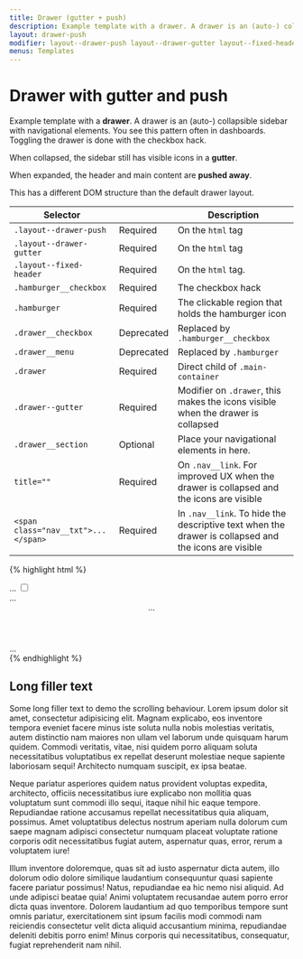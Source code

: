 ```yaml
---
title: Drawer (gutter + push)
description: Example template with a drawer. A drawer is an (auto-) collapsible sidebar with navigational elements.
layout: drawer-push
modifier: layout--drawer-push layout--drawer-gutter layout--fixed-header
menus: Templates
---
```


# Drawer with gutter and push

Example template with a **drawer**. A drawer is an (auto-) collapsible sidebar with navigational elements. You see this pattern often in dashboards. Toggling the drawer is done with the checkbox hack.

<div class="alert alert--info">
	<p class="alert__text">When collapsed, the sidebar still has visible icons in a <strong>gutter</strong>.</p>
	<p class="alert__text">When expanded, the header and main content are <strong>pushed away</strong>.</p>
</div>

<div class="alert alert--condensed alert--error">
	<p class="alert__text">This has a different DOM structure than the default drawer layout.</p>
</div>

<table class="table table--horizontal-borders">
	<thead>
		<tr>
			<th>Selector</th>
			<th></th>
			<th>Description</th>
		</tr>
	</thead>
	<tbody>
		<tr>
			<td><code>.layout--drawer-push</code></td>
			<td><span class="label label--warning">Required</span></td>
			<td>On the <code>html</code> tag</td>
		</tr>
		<tr>
			<td><code>.layout--drawer-gutter</code></td>
			<td><span class="label label--warning">Required</span></td>
			<td>On the <code>html</code> tag</td>
		</tr>
		<tr>
			<td><code>.layout--fixed-header</code></td>
			<td><span class="label label--warning">Required</span></td>
			<td>On the <code>html</code> tag.</td>
		</tr>
		<tr>
			<td><code>.hamburger__checkbox</code></td>
			<td><span class="label label--warning">Required</span></td>
			<td>The checkbox hack</td>
		</tr>
		<tr>
			<td><code>.hamburger</code></td>
			<td><span class="label label--warning">Required</span></td>
			<td>The clickable region that holds the hamburger icon</td>
		</tr>
		<tr>
			<td><code>.drawer__checkbox</code></td>
			<td><span class="label label--error">Deprecated</span></td>
			<td>Replaced by <code>.hamburger__checkbox</code></td>
		</tr>
		<tr>
			<td><code>.drawer__menu</code></td>
			<td><span class="label label--error">Deprecated</span></td>
			<td>Replaced by <code>.hamburger</code></td>
		</tr>
		<tr>
			<td><code>.drawer</code></td>
			<td><span class="label label--warning">Required</span></td>
			<td>Direct child of <code>.main-container</code></td>
		</tr>
		<tr>
			<td><code>.drawer--gutter</code></td>
			<td><span class="label label--warning">Required</span></td>
			<td>Modifier on <code>.drawer</code>, this makes the icons visible when the drawer is collapsed</td>
		</tr>
		<tr>
			<td><code>.drawer__section</code></td>
			<td><span class="label label--info">Optional</span></td>
			<td>Place your navigational elements in here.</td>
		</tr>
		<tr>
			<td><code>title=""</code></td>
			<td><span class="label label--warning">Required</span></td>
			<td>On <code>.nav__link</code>. For improved UX when the drawer is collapsed and the icons are visible</td>
		</tr>
		<tr>
			<td><code>&lt;span class="nav__txt"&gt;...&lt;/span&gt;</code></td>
			<td><span class="label label--warning">Required</span></td>
			<td>In <code>.nav__link</code>. To hide the descriptive text when the drawer is collapsed and the icons are visible</td>
		</tr>
	</tbody>
</table>


{% highlight html %}
<!DOCTYPE html>
<html lang="en" class="no-js layout--drawer-push layout--drawer-gutter layout--fixed-header">
<head>...</head>
<body>
	<input type="checkbox" class="hamburger__checkbox" id="drawer-toggle">
	<label for="drawer-toggle" class="hamburger" role="button" aria-label="Menu">
		<span class="hamburger__line" role="none presentation"></span>
		<span class="hamburger__line" role="none presentation"></span>
		<span class="hamburger__line" role="none presentation"></span>
	</label>
	<div class="drawer drawer--gutter">
		<div class="drawer__section">
			<div class="drawer__section-title">...</div>
			<!-- navigational elements here -->
		</div>
	</div>
	<div class="drawer__push-container">
		<header class="site-header">...</header>
		<main class="main-container" role="main">
			<div class="main-content">
				...
			</div>
		</main>
	</div>
</body>
</html>
{% endhighlight %}

## Long filler text

Some long filler text to demo the scrolling behaviour. Lorem ipsum dolor sit amet, consectetur adipisicing elit. Magnam explicabo, eos inventore tempora eveniet facere minus iste soluta nulla nobis molestias veritatis, autem distinctio nam maiores non ullam vel laborum unde quisquam harum quidem. Commodi veritatis, vitae, nisi quidem porro aliquam soluta necessitatibus voluptatibus ex repellat deserunt molestiae neque sapiente laboriosam sequi! Architecto numquam suscipit, ex ipsa beatae.

Neque pariatur asperiores quidem natus provident voluptas expedita, architecto, officiis necessitatibus iure explicabo non mollitia quas voluptatum sunt commodi illo sequi, itaque nihil hic eaque tempore. Repudiandae ratione accusamus repellat necessitatibus quia aliquam, possimus. Amet voluptatibus delectus nostrum aperiam nulla dolorum cum saepe magnam adipisci consectetur numquam placeat voluptate ratione corporis odit necessitatibus fugiat autem, aspernatur quas, error, rerum a voluptatem iure!

Illum inventore doloremque, quas sit ad iusto aspernatur dicta autem, illo dolorum odio dolore similique laudantium consequuntur quasi sapiente facere pariatur possimus! Natus, repudiandae ea hic nemo nisi aliquid. Ad unde adipisci beatae quia! Animi voluptatem recusandae autem porro error dicta quas inventore. Dolorem laudantium ad quo temporibus tempore sunt omnis pariatur, exercitationem sint ipsum facilis modi commodi nam reiciendis consectetur velit dicta aliquid accusantium minima, repudiandae deleniti debitis porro enim! Minus corporis qui necessitatibus, consequatur, fugiat reprehenderit nam nihil.
